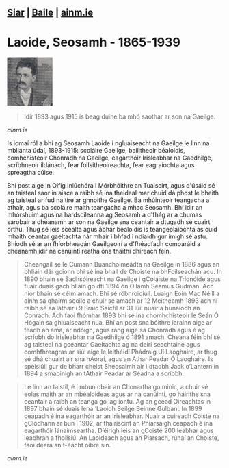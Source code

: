 [Siar](/daoine.xml) | [Baile](/index.html) | [ainm.ie](https://www.ainm.ie/Bio.aspx?ID=25)
------------------
# Laoide,  Seosamh - 1865-1939

![](/pic/laoide.png)

> Idir 1893 agus 1915 is beag duine ba mhó saothar ar son na Gaeilge.

*ainm.ie*

Is iomaí ról a bhí ag Seosamh Laoide i ngluaiseacht na Gaeilge le linn na
mblianta údaí, 1893-1915: scoláire Gaeilge, bailitheoir béaloidis, comhchisteoir
Chonradh na Gaeilge, eagarthóir Irisleabhar na Gaedhilge, scríbhneoir ildánach,
fear foilsitheoireachta, fear eagraíochta agus spreagtha cúise.


Bhí post aige in Oifig Iniúchóra i Mórbhóithre an Tuaiscirt, agus d'úsáid
sé an taisteal saor in aisce a raibh sé ina theideal mar chuid dá phost le
bheith ag taisteal ar fud na tíre ar ghnoithe Gaeilge. Ba mhúinteoir
teangacha a athair, agus ba scoláire maith teangacha a mhac Seosamh. Bhí
idir an mhórshuim agus na hardscileanna ag Seosamh a d'fhág ar a chumas
sarobair a dhéanamh ar son na Gaeilge sna ceantair a dtugadh sé cuairt
orthu. Thug sé leis scéalta agus ábhar béaloidis is teangeolaíochta as cuid
mhaith ceantar gaeltachta nár mhair i bhfad i ndiaidh gur imigh sé astu.
Bhíodh sé ar an fhíorbheagán Gaeilgeoirí a d'fhéadfadh comparáid a dhéanamh
idir na canúintí reatha óna thaithí dhíreach féin.

> Cheangail sé le Cumann Buanchoimeádta na Gaeilge in 1886 agus an bhliain
dár gcionn bhí sé ina bhall de Choiste na bhFoilseachán acu. In 1890 bhain
sé Sadhsóireacht na Gaeilge i gColáiste na Tríonóide agus fuair duais gach
bliain go dtí 1894 ón Ollamh Séamus Gudman. Ach níor bhain sé céim amach.
Bhí sé róbhroidiúil. Luaigh Eoin Mac Néill a ainm sa ghairm scoile a chuir
sé amach ar 12 Meitheamh 1893 ach ní raibh sé sa láthair i 9 Sráid Saicfil
ar 31 Iúil nuair a bunaíodh an Conradh. Ach faoi fhómhar 1893 bhí sé ina
chomhchisteoir le Seán Ó Hógáin sa ghluaiseacht nua. Bhí an post sna
bóithre iarainn aige ar feadh an ama, ar ndóigh, agus rang aige sa Chonradh
agus é ag scríobh do Irisleabhar na Gaedhilge ó 1891 amach. Cheana féin bhí
sé ag taisteal na gceantar Gaeltachta ag na deirí seachtaine agus
comhfhreagras ar siúl aige le leithéidí Phádraig Uí Laoghaire, ar thug sé
dhá chuairt air sna hAoraí, agus an Athar Peadar Ó Laoghaire. Is spéisiúil
gur de bharr cheist Sheosaimh air i dtaobh Jack o’Lantern in 1894 a
smaoinigh an tAthair Peadar ar Séadna a scríobh.

> Le linn an taistil, é i mbun obair an Chonartha go minic, a chuir sé
eolas maith ar an mbéaloideas agus ar na canúintí, go háirithe sna ceantair
a raibh an teanga go lag iontu. Ag an gcéad Oireachtas in 1897 bhain sé
duais lena ‘Laoidh Seilge Beinne Gulban’. In 1899 ceapadh é ina eagarthóir
ar an Irisleabhar. Nuair a cuireadh Coiste na gClódhann ar bun i 1902, ar
thairiscint an Phiarsaigh ceapadh é ina eagarthóir lánaimseartha. D’éirigh
leis an gCoiste 200 leabhar agus leabhrán a fhoilsiú. An Laoideach agus an
Piarsach, rúnaí an Choiste, faoi deara an t-éacht oibre sin.

*ainm.ie*
